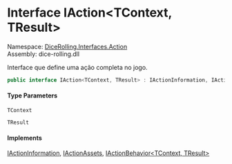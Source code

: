 # <a id="DiceRolling_Interfaces_Action_IAction_2"></a> Interface IAction<TContext, TResult\>

Namespace: [DiceRolling.Interfaces.Action](DiceRolling.Interfaces.Action.md)  
Assembly: dice\-rolling.dll  

Interface que define uma ação completa no jogo.

```csharp
public interface IAction<TContext, TResult> : IActionInformation, IActionAssets, IActionBehavior<TContext, TResult>
```

#### Type Parameters

`TContext` 

`TResult` 

#### Implements

[IActionInformation](DiceRolling.Interfaces.Action.IActionInformation.md), 
[IActionAssets](DiceRolling.Interfaces.Action.IActionAssets.md), 
[IActionBehavior<TContext, TResult\>](DiceRolling.Interfaces.Action.IActionBehavior\-2.md)

